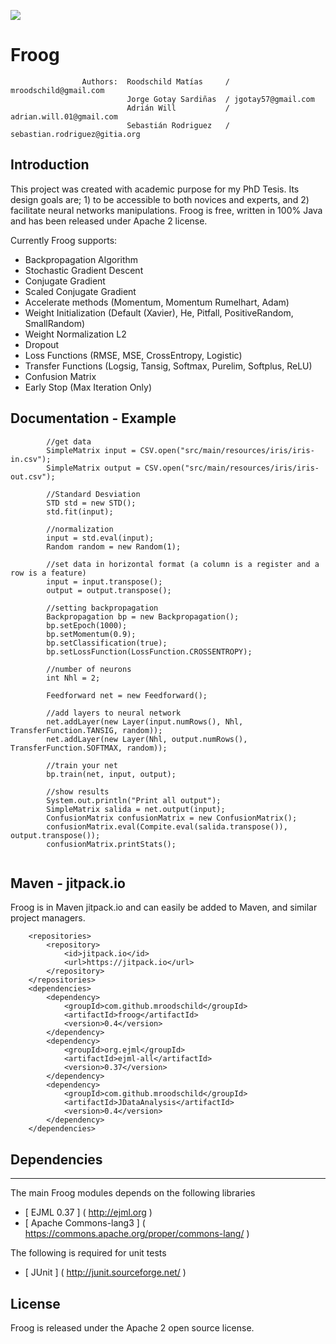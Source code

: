 [![](https://jitpack.io/v/mroodschild/froog.svg)](https://jitpack.io/#mroodschild/froog)

# Froog
                    Authors:  Roodschild Matías     / mroodschild@gmail.com
                              Jorge Gotay Sardiñas  / jgotay57@gmail.com
                              Adrián Will           / adrian.will.01@gmail.com
                              Sebastián Rodriguez   / sebastian.rodriguez@gitia.org
                            

## Introduction

This project was created with academic purpose for my PhD Tesis. Its design goals are; 1) to be accessible to both novices and experts, and 2) facilitate neural networks manipulations. Froog is free, written in 100% Java and has been released under Apache 2 license.

Currently Froog supports:

* Backpropagation Algorithm
* Stochastic Gradient Descent
* Conjugate Gradient
* Scaled Conjugate Gradient 
* Accelerate methods (Momentum, Momentum Rumelhart, Adam)
* Weight Initialization (Default (Xavier), He, Pitfall, PositiveRandom, SmallRandom)
* Weight Normalization L2
* Dropout
* Loss Functions (RMSE, MSE, CrossEntropy, Logistic)
* Transfer Functions (Logsig, Tansig, Softmax, Purelim, Softplus, ReLU)
* Confusion Matrix
* Early Stop (Max Iteration Only)

## Documentation - Example

```
        //get data
        SimpleMatrix input = CSV.open("src/main/resources/iris/iris-in.csv");
        SimpleMatrix output = CSV.open("src/main/resources/iris/iris-out.csv");

        //Standard Desviation
        STD std = new STD();
        std.fit(input);

        //normalization
        input = std.eval(input);
        Random random = new Random(1);
        
        //set data in horizontal format (a column is a register and a row is a feature)
        input = input.transpose();
        output = output.transpose();

        //setting backpropagation
        Backpropagation bp = new Backpropagation();
        bp.setEpoch(1000);
        bp.setMomentum(0.9);
        bp.setClassification(true);
        bp.setLossFunction(LossFunction.CROSSENTROPY);

        //number of neurons
        int Nhl = 2;

        Feedforward net = new Feedforward();

        //add layers to neural network
        net.addLayer(new Layer(input.numRows(), Nhl, TransferFunction.TANSIG, random));
        net.addLayer(new Layer(Nhl, output.numRows(), TransferFunction.SOFTMAX, random));
        
        //train your net
        bp.train(net, input, output);
        
        //show results
        System.out.println("Print all output");
        SimpleMatrix salida = net.output(input);
        ConfusionMatrix confusionMatrix = new ConfusionMatrix();
        confusionMatrix.eval(Compite.eval(salida.transpose()), output.transpose());
        confusionMatrix.printStats();
        
```

## Maven - jitpack.io

Froog is in Maven jitpack.io and can easily be added to Maven, and similar project managers.

```
    <repositories>
        <repository>
            <id>jitpack.io</id>
            <url>https://jitpack.io</url>
        </repository>
    </repositories> 
    <dependencies>
        <dependency>
            <groupId>com.github.mroodschild</groupId>
            <artifactId>froog</artifactId>
            <version>0.4</version>
        </dependency>
        <dependency>
            <groupId>org.ejml</groupId>
            <artifactId>ejml-all</artifactId>
            <version>0.37</version>
        </dependency>
        <dependency>
            <groupId>com.github.mroodschild</groupId>
            <artifactId>JDataAnalysis</artifactId>
            <version>0.4</version>
        </dependency>
    </dependencies>
```


## Dependencies
-----------------------------------------

The main Froog modules depends on the following libraries

- [ EJML 0.37         ]  ( http://ejml.org )
- [ Apache Commons-lang3          ]  ( https://commons.apache.org/proper/commons-lang/ )

The following is required for unit tests

- [ JUnit   ]       ( http://junit.sourceforge.net/                           )

## License

Froog is released under the Apache 2 open source license.
